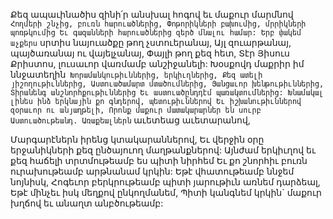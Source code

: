 
Քեզ ապաւինածիս զինի՛ր անսխալ հոգով եւ
մաքուր մարմնով`
Հողմերի շնչից, բուռն հարուածներից,
Փոթորիկների բախումից, մրրիկների պոռթկումից
Եւ գազանների հարուածներից զերծ մնալու
համար:
Երբ փակեմ աչքերս` սրտիս նայուածքը թող
չստուերանայ,
Այլ զուարթանայ, պայծառանայ ու վայելչանայ,
Փայլի թող քեզ հետ, Տէր Յիսուս Քրիստոս,
լուսաւոր վառմամբ անշիջանելի:
Խօսքովդ մաքրիր իմ ննջատեղին`
Խորամանկութիւններից, երկիւղներից,
Քեզ ատելի յիշողութիւններից,
Աստուածամարտ մտածումներից,
Յանցաւոր խենթութիւններից,
Տիրանենգ անշնորհքութիւններից
Եւ աստուածընդդէմ պառակտումներից:
Խնամակալ լինես ինձ երկնային քո գնդերով,
պետութիւններով
Եւ իշխանութիւններով զօրաւոր ու անյաղթելի,
Որոնք մաքուր մատակարարներ են սուրբ
Աստուածութեանդ.
Առաքեալներն` աւետեաց աւետարանով,


Մարգարէներն իրենց կտակարաններով,
Եւ վերջին օրը երջանիկների քեզ ընծայուող
մաղթանքներով:
Այնժամ երկիւղով եւ քեզ հաճելի տրտմութեամբ
ես պիտի նիրհեմ
Եւ քո շնորհիւ բուռն ուրախութեամբ արթնանամ
կրկին:
Եթէ վհատութեամբ ննջեմ նոյնիսկ,
Հոգեւոր բերկրութեամբ պիտի յարութիւն առնեմ
դարձեալ,
Եթէ մինչեւ իսկ մեղքով ընկողմանեմ,
Պիտի կանգնեմ կրկին` մաքուր խղճով եւ անաղտ
անբծութեամբ:
